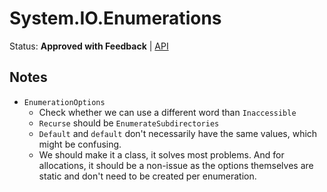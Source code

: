 # System.IO.Enumerations

Status: **Approved with Feedback** | 
[API](System.IO.Enumeration.md)

## Notes

- `EnumerationOptions`
    - Check whether we can use a different word than `Inaccessible`
    - `Recurse` should be `EnumerateSubdirectories`
    - `Default` and `default` don't necessarily have the same values, which
      might be confusing.
    - We should make it a class, it solves most problems. And for allocations,
      it should be a non-issue as the options themselves are static and don't
      need to be created per enumeration.

